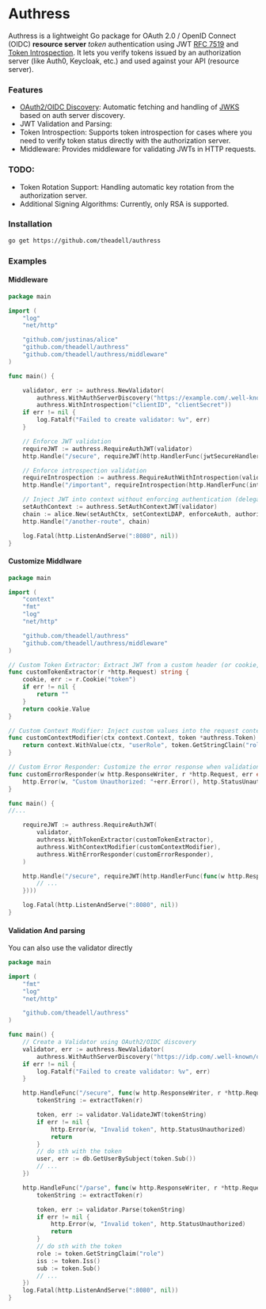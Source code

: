 # Authress

Authress is a lightweight Go package for OAuth 2.0 / OpenID Connect (OIDC) **resource server** *token* authentication using JWT [RFC 7519](https://datatracker.ietf.org/doc/html/rfc7519) and [Token Introspection](https://datatracker.ietf.org/doc/html/rfc7662). It lets you verify tokens issued by an authorization server (like Auth0, Keycloak, etc.) and used against your API (resource server). 

### Features
- [OAuth2/OIDC Discovery](https://datatracker.ietf.org/doc/html/rfc8414): Automatic fetching and handling of [JWKS](https://auth0.com/docs/secure/tokens/json-web-tokens/json-web-key-sets) based on auth server discovery. 
- JWT Validation and Parsing: 
- Token Introspection: Supports token introspection for cases where you need to verify token status directly with the authorization server.
- Middleware: Provides middleware for validating JWTs in HTTP requests.

### TODO:  
- Token Rotation Support: Handling automatic key rotation from the authorization server.
- Additional Signing Algorithms: Currently, only RSA is supported.

### Installation
```sh
go get https://github.com/theadell/authress
```

### Examples

#### Middleware 

```go 
package main

import (
	"log"
	"net/http"

	"github.com/justinas/alice"        
	"github.com/theadell/authress" 
    "github.com/theadell/authress/middleware" 
)

func main() {

	validator, err := authress.NewValidator(
		authress.WithAuthServerDiscovery("https://example.com/.well-known/openid-configuration"),
		authress.WithIntrospection("clientID", "clientSecret"))
	if err != nil {
		log.Fatalf("Failed to create validator: %v", err)
	}

	// Enforce JWT validation 
	requireJWT := authress.RequireAuthJWT(validator)
	http.Handle("/secure", requireJWT(http.HandlerFunc(jwtSecureHandler)))

	// Enforce introspection validation
	requireIntrospection := authress.RequireAuthWithIntrospection(validator)
	http.Handle("/important", requireIntrospection(http.HandlerFunc(introspectSecureHandler)))

	// Inject JWT into context without enforcing authentication (delegated to down-stream middleware)
	setAuthContext := authress.SetAuthContextJWT(validator)
	chain := alice.New(setAuthCtx, setContextLDAP, enforceAuth, authorize).Then(http.HandlerFunc(secureHandler))
	http.Handle("/another-route", chain)

	log.Fatal(http.ListenAndServe(":8080", nil))
}
```
#### Customize Middlware 

```go
package main

import (
	"context"
	"fmt"
	"log"
	"net/http"

	"github.com/theadell/authress"
	"github.com/theadell/authress/middleware"
)

// Custom Token Extractor: Extract JWT from a custom header (or cookie, etc.)
func customTokenExtractor(r *http.Request) string {
	cookie, err := r.Cookie("token")
	if err != nil {
		return "" 
	}
	return cookie.Value
}

// Custom Context Modifier: Inject custom values into the request context 
func customContextModifier(ctx context.Context, token *authress.Token) context.Context {
	return context.WithValue(ctx, "userRole", token.GetStringClain("role"))
}

// Custom Error Responder: Customize the error response when validation fails
func customErrorResponder(w http.ResponseWriter, r *http.Request, err error) {
	http.Error(w, "Custom Unauthorized: "+err.Error(), http.StatusUnauthorized)
}

func main() {
//...

	requireJWT := authress.RequireAuthJWT(
		validator,
		authress.WithTokenExtractor(customTokenExtractor),       
		authress.WithContextModifier(customContextModifier),     
		authress.WithErrorResponder(customErrorResponder),       
	)

	http.Handle("/secure", requireJWT(http.HandlerFunc(func(w http.ResponseWriter, r *http.Request) {
		// ...
	})))

	log.Fatal(http.ListenAndServe(":8080", nil))
}

```
#### Validation And parsing 
You can also use the validator directly 

```go
package main

import (
	"fmt"
	"log"
	"net/http"

	"github.com/theadell/authress"
)

func main() {
	// Create a Validator using OAuth2/OIDC discovery
	validator, err := authress.NewValidator(
		authress.WithAuthServerDiscovery("https://idp.com/.well-known/openid-configuration"))
	if err != nil {
		log.Fatalf("Failed to create validator: %v", err)
	}

	http.HandleFunc("/secure", func(w http.ResponseWriter, r *http.Request) {
		tokenString := extractToken(r)

		token, err := validator.ValidateJWT(tokenString)
		if err != nil {
			http.Error(w, "Invalid token", http.StatusUnauthorized)
			return
		}
        // do sth with the token 
        user, err := db.GetUserBySubject(token.Sub())
		// ... 
	})

    http.HandleFunc("/parse", func(w http.ResponseWriter, r *http.Request) {
		tokenString := extractToken(r)

		token, err := validator.Parse(tokenString)
		if err != nil {
			http.Error(w, "Invalid token", http.StatusUnauthorized)
			return
		}
        // do sth with the token 
        role := token.GetStringClaim("role")
        iss := token.Iss()
        sub := token.Sub()
		// ... 
	})
	log.Fatal(http.ListenAndServe(":8080", nil))
}

```